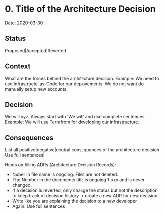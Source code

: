# 0. Title of the Architecture Decision

Date: 2020-03-30

## Status

Proposed|Accepted|Reverted

## Context

What are the forces behind the architecture decision.
Example:
We need to use Infrastructe-as-Code for our deployements. We do not want do manually setup new accounts.

## Decision

We will xyz.
Always start with 'We will' and use complete sentences.
Example:
We will use Terrafrom for developing our infrastructure.


## Consequences

List all positive|negative|neutral consequences of the architecture decision
Use full sentences!


Hinds on filling ADRs (Architecture Decision Records):
- Nuber in file name is ongoing. Files are not deleted.
- The Number in the documents title is ongoing 1-xxx and is never changed. 
- If a decision is reverted, only change the status but not the description to keep track of decision history -> create a new ADR for new decision
- Write like you are explaining the decision to a new developer
- Again: Use full sentences
